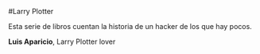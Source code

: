 #Larry Plotter

Esta serie de libros cuentan la historia de un hacker de los que hay pocos.

**Luis Aparicio**, Larry Plotter lover

